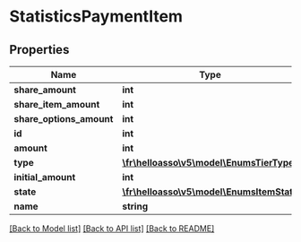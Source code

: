 # StatisticsPaymentItem

## Properties
Name | Type | Description | Notes
------------ | ------------- | ------------- | -------------
**share_amount** | **int** |  | [optional] 
**share_item_amount** | **int** |  | [optional] 
**share_options_amount** | **int** |  | [optional] 
**id** | **int** |  | [optional] 
**amount** | **int** |  | [optional] 
**type** | [**\fr\helloasso\v5\model\EnumsTierType**](EnumsTierType.md) |  | [optional] 
**initial_amount** | **int** |  | [optional] 
**state** | [**\fr\helloasso\v5\model\EnumsItemState**](EnumsItemState.md) |  | [optional] 
**name** | **string** |  | [optional] 

[[Back to Model list]](../README.md#documentation-for-models) [[Back to API list]](../README.md#documentation-for-api-endpoints) [[Back to README]](../README.md)


